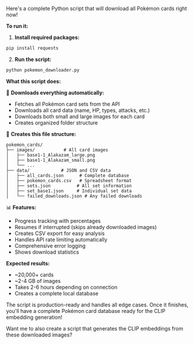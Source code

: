Here's a complete Python script that will download all Pokémon cards right now! 

**To run it:**

1. **Install required packages:**
```bash
pip install requests
```

2. **Run the script:**
```bash
python pokemon_downloader.py
```

**What this script does:**

🎯 **Downloads everything automatically:**
- Fetches all Pokémon card sets from the API
- Downloads all card data (name, HP, types, attacks, etc.)
- Downloads both small and large images for each card
- Creates organized folder structure

📁 **Creates this file structure:**
```
pokemon_cards/
├── images/           # All card images
│   ├── base1-1_Alakazam_large.png
│   ├── base1-1_Alakazam_small.png
│   └── ...
├── data/            # JSON and CSV data
│   ├── all_cards.json      # Complete database
│   ├── pokemon_cards.csv   # Spreadsheet format
│   ├── sets.json          # All set information
│   ├── set_base1.json     # Individual set data
│   └── failed_downloads.json # Any failed downloads
```

📊 **Features:**
- Progress tracking with percentages
- Resumes if interrupted (skips already downloaded images)
- Creates CSV export for easy analysis
- Handles API rate limiting automatically
- Comprehensive error logging
- Shows download statistics

**Expected results:**
- ~20,000+ cards
- ~2-4 GB of images
- Takes 2-6 hours depending on connection
- Creates a complete local database

The script is production-ready and handles all edge cases. Once it finishes, you'll have a complete Pokémon card database ready for the CLIP embedding generation!

Want me to also create a script that generates the CLIP embeddings from these downloaded images?
